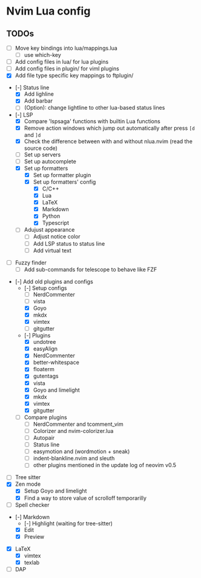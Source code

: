 # Nvim Lua config

## TODOs

- [ ] Move key bindings into lua/mappings.lua
  - [ ] use which-key
- [ ] Add config files in lua/ for lua plugins
- [ ] Add config files in plugin/ for viml plugins
- [x] Add file type specific key mappings to ftplugin/
- [-] Status line
  - [x] Add lighline
  - [x] Add barbar
  - [ ] (Option): change lightline to other lua-based status lines
- [-] LSP
  - [x] Compare 'lspsaga' functions with builtin Lua functions
  - [x] Remove action windows which jump out automatically after press `[d` and `]d`
  - [x] Check the difference between with and without nlua.nvim (read the source code)
  - [ ] Set up servers
  - [ ] Set up autocomplete
  - [x] Set up formatters
    - [x] Set up formatter plugin
    - [x] Set up formatters' config
      - [x] C/C++
      - [x] Lua
      - [x] LaTeX
      - [x] Markdown
      - [x] Python
      - [x] Typescript
  - [ ] Adujust appearance
    - [ ] Adjust notice color
    - [ ] Add LSP status to status line
    - [ ] Add virtual text
- [ ] Fuzzy finder
  - [ ] Add sub-commands for telescope to behave like FZF
- [-] Add old plugins and configs
  - [-] Setup configs
    - [ ] NerdCommenter
    - [ ] vista
    - [x] Goyo
    - [x] mkdx
    - [x] vimtex
    - [ ] gitgutter
  - [-] Plugins
    - [x] undotree
    - [x] easyAlign
    - [x] NerdCommenter
    - [x] better-whitespace
    - [x] floaterm
    - [x] gutentags
    - [x] vista
    - [x] Goyo and limelight
    - [x] mkdx
    - [x] vimtex
    - [x] gitgutter
  - [ ] Compare plugins
    - [ ] NerdCommenter and tcomment_vim
    - [ ] Colorizer and nvim-colorizer.lua
    - [ ] Autopair
    - [ ] Status line
    - [ ] easymotion and (wordmotion + sneak)
    - [ ] indent-blankline.nvim and sleuth
    - [ ] other plugins mentioned in the update log of neovim v0.5
- [ ] Tree sitter
- [x] Zen mode
  - [x] Setup Goyo and limelight
  - [x] Find a way to store value of scrolloff temporarilly
- [ ] Spell checker
- [-] Markdown
  - [-] Highlight (waiting for tree-sitter)
  - [x] Edit
  - [x] Preview
- [x] LaTeX
  - [x] vimtex
  - [x] texlab
- [ ] DAP
